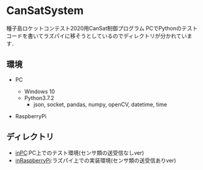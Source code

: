 # CanSatSystem
種子島ロケットコンテスト2020用CanSat制御プログラム
PCでPythonのテストコードを書いてラズパイに移そうとしているのでディレクトリが分かれています．  

## 環境
 - PC
   - Windows 10
   - Python3.7.2
     - json, socket, pandas, numpy, openCV, datetime, time

 - RaspberryPi

## ディレクトリ
 - [inPC](https://github.com/koichirokato/CanSatSystem/tree/master/inPC):PC上でのテスト環境(センサ類の送受信なしver)  
 - [inRaspberryPi](https://github.com/koichirokato/CanSatSystem/tree/master/inRaspberryPi):ラズパイ上での実装環境(センサ類の送受信ありver)
